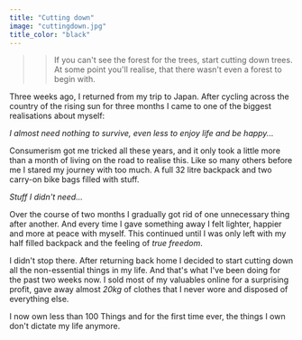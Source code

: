 ```yaml
---
title: "Cutting down"
image: "cuttingdown.jpg"
title_color: "black"
---
```

>> If you can't see the forest for the trees, start cutting down trees. At some point you'll realise, that there wasn't even a forest to begin with.

Three weeks ago, I returned from my trip to Japan. After cycling across the country of the rising sun for three months I came to one of the biggest realisations about myself:  

*I almost need nothing to survive, even less to enjoy life and be happy...*

Consumerism got me tricked all these years, and it only took a little more than a month of living on the road to realise this. 
Like so many others before me I stared my journey with too much. A full 32 litre backpack and two carry-on bike bags filled with stuff. 

*Stuff I didn't need...*

Over the course of two months I gradually got rid of one unnecessary thing after another. And every time I gave something away I felt lighter, happier and more at peace with myself. This continued until I was only left with my half filled backpack and the feeling of *true freedom*.

I didn't stop there. After returning back home I decided to start cutting down all the non-essential things in my life. And that's what I've been doing for the past two weeks now. I sold most of my valuables online for a surprising profit, gave away almost *20kg* of clothes that I never wore and disposed of everything else.

I now own less than 100 Things and for the first time ever, the things I own don't dictate my life anymore.
